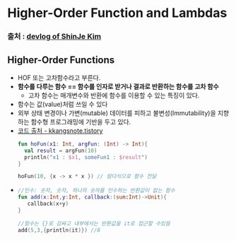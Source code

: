 Higher-Order Function and Lambdas
===
### 출처 : [ devlog of ShinJe Kim](https://shinjekim.github.io/kotlin/2019/09/05/Kotlin-%EA%B3%A0%EC%B0%A8%EC%9B%90-%ED%95%A8%EC%88%98%EC%99%80-%EB%9E%8C%EB%8B%A4/)

Higher-Order Functions
---
* HOF 또는 고차함수라고 부른다.
* **함수를 다루는 함수 == 함수를 인자로 받거나 결과로 반환하는 함수를 고차 함수**
  * 고차 함수는 매개변수와 반환에 함수를 이용할 수 있는 특징이 있다.
* 함수는 값(value)처럼 쓰일 수 있다
* 외부 상태 변경이나 가변(mutable) 데이터를 피하고 불변성(Immutability)을 지향하는 함수형 프로그래밍에 기반을 두고 있다.
* [코드 출처 - kkangsnote.tistory](https://kkangsnote.tistory.com/72)
  ```kotlin
  fun hoFun(x1: Int, argFun: (Int) -> Int){
    val result = argFun(10)
    println("x1 : $x1, someFun1 : $result")
  }
  
  hoFun(10, {x -> x * x }) // 람다식으로 함수 전달

* 
  ```kotlin
  //인수: 숫자, 숫자, 하나의 숫자를 인수하는 반환값이 없는 함수
  fun add(x:Int,y:Int, callback:(sum:Int)->Unit){
     callback(x+y)
  }
 
  //함수는 {}로 감싸고 내부에서는 반환값을 it로 접근할 수있음
  add(5,3,{println(it)}) //8
